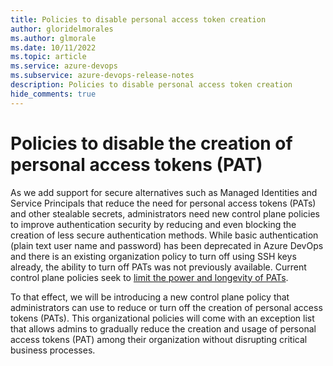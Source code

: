 ```yaml
---
title: Policies to disable personal access token creation
author: gloridelmorales
ms.author: glmorale
ms.date: 10/11/2022
ms.topic: article
ms.service: azure-devops
ms.subservice: azure-devops-release-notes
description: Policies to disable personal access token creation
hide_comments: true
---
```


# Policies to disable the creation of personal access tokens (PAT)

As we add support for secure alternatives such as Managed Identities and Service Principals that reduce the need for personal access tokens (PATs) and other stealable secrets, administrators need new control plane policies to improve authentication security by reducing and even blocking the creation of less secure authentication methods. While basic authentication (plain text user name and password) has been deprecated in Azure DevOps and there is an existing organization policy to turn off using SSH keys already, the ability to turn off PATs was not previously available. Current control plane policies seek to [limit the power and longevity of PATs](/azure/devops/docs/organizations/accounts/manage-pats-with-policies-for-administrator).

To that effect, we will be introducing a new control plane policy that administrators can use to reduce or turn off the creation of personal access tokens (PATs). This organizational policies will come with an exception list that allows admins to gradually reduce the creation and usage of personal access tokens (PAT) among their organization without disrupting critical business processes.